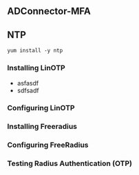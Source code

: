 ## ADConnector-MFA

## NTP
```
yum install -y ntp
```


### Installing LinOTP

- asfasdf
- sdfsadf

### Configuring LinOTP

### Installing Freeradius

### Configuring FreeRadius

### Testing Radius Authentication (OTP)
